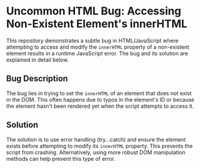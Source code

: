# Uncommon HTML Bug: Accessing Non-Existent Element's innerHTML

This repository demonstrates a subtle bug in HTML/JavaScript where attempting to access and modify the `innerHTML` property of a non-existent element results in a runtime JavaScript error. The bug and its solution are explained in detail below.

## Bug Description
The bug lies in trying to set the `innerHTML` of an element that does not exist in the DOM. This often happens due to typos in the element's ID or because the element hasn't been rendered yet when the script attempts to access it. 

## Solution
The solution is to use error handling (try...catch) and ensure the element exists before attempting to modify its `innerHTML` property.  This prevents the script from crashing.  Alternatively, using more robust DOM manipulation methods can help prevent this type of error.
